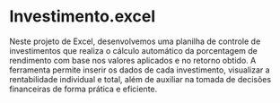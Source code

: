 # Investimento.excel
Neste projeto de Excel, desenvolvemos uma planilha de controle de investimentos que realiza o cálculo automático da porcentagem de rendimento com base nos valores aplicados e no retorno obtido. A ferramenta permite inserir os dados de cada investimento, visualizar a rentabilidade individual e total, além de auxiliar na tomada de decisões financeiras de forma prática e eficiente.
